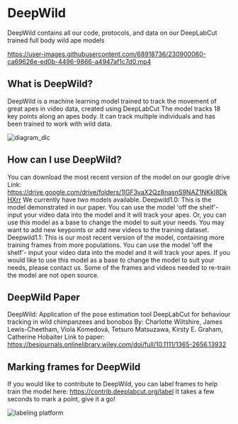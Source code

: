 # DeepWild
DeepWild contains all our code, protocols, and data on our DeepLabCut trained full body wild ape models



https://user-images.githubusercontent.com/68918736/230900060-ca69626e-ed0b-4496-9866-a4947af1c7d0.mp4



## What is DeepWild?
DeepWild is a machine learning model trained to track the movement of great apes in video data, created using DeepLabCut
The model tracks 18 key points along an apes body. It can track multiple individuals and has been trained to work with wild data.

![diagram_dlc](https://user-images.githubusercontent.com/68918736/230898742-6403bdad-a2c2-4c07-885f-5bc8f7c2fbc8.jpg)

## How can I use DeepWild? 
You can download the most recent version of the model on our google drive
Link: https://drive.google.com/drive/folders/1lGF3vaX2Qz8nasnS9NAZ1NKkI8DkHXrr
We currently have two models available.
Deepwild1.0: This is the model demonstrated in our paper. You can use the model 'off the shelf'- input your video data into the model and it will track your apes. Or, you can use this model as a base to change the model to suit your needs. You may want to add new keypoints or add new videos to the training dataset. 
Deepwild1.1: This is our most recent version of the model, containing more training frames from more populations. You can use the model 'off the shelf'- input your video data into the model and it will track your apes. If you would like to use this model as a base to change the model to suit your needs, please contact us. Some of the frames and videos needed to re-train the model are not open source. 

## DeepWild Paper
DeepWild: Application of the pose estimation tool DeepLabCut for behaviour tracking in wild chimpanzees and bonobos
By: Charlotte Wiltshire, James Lewis-Cheetham, Viola Komedová, Tetsuro Matsuzawa, Kirsty E. Graham, Catherine Hobaiter
Link to paper: https://besjournals.onlinelibrary.wiley.com/doi/full/10.1111/1365-2656.13932

## Marking frames for DeepWild 
If you would like to contribute to DeepWild, you can label frames to help train the model here:
https://contrib.deeplabcut.org/label
It takes a few seconds to mark a point, give it a go!

![labeling platform](https://user-images.githubusercontent.com/68918736/230899922-971acc30-2402-4d7a-afb9-d7c28691603c.png)

